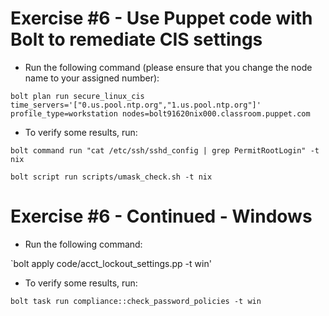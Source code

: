 # Exercise #6 - Use Puppet code with Bolt to remediate CIS settings


 - Run the following command (please ensure that you change the node name to your assigned number):


`bolt plan run secure_linux_cis time_servers='["0.us.pool.ntp.org","1.us.pool.ntp.org"]'  profile_type=workstation nodes=bolt91620nix000.classroom.puppet.com`


- To verify some results, run:

`bolt command run "cat /etc/ssh/sshd_config | grep PermitRootLogin" -t nix`

`bolt script run scripts/umask_check.sh -t nix`


# Exercise #6 - Continued - Windows

 - Run the following command:
 
 `bolt apply code/acct_lockout_settings.pp -t win'
 
 
- To verify some results, run:

`bolt task run compliance::check_password_policies -t win`

